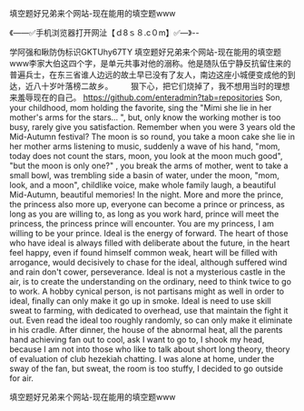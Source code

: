 填空题好兄弟来个网站-现在能用的填空题www

《——✅手机浏览器打开网沚【ｄ8ｓ８.c０m】✅—》--

学阿强和瞅防伪标识GKTUhy67TY
填空题好兄弟来个网站-现在能用的填空题www李家大伯这四个字，是单元共事对他的溺称。他是随队伍宁静反抗留住来的普遍兵士，在东三省谁人边远的故土早已没有了友人，南边这座小城便变成他的到达，近八十岁叶落榜二故乡。
　　狠下心，把它们烧掉了，我不想用当时的理想来羞辱现在的自己。
https://github.com/enteradmin?tab=repositories
Son, your childhood, mom holding the favorite, sing the "Mimi she lie in her mother's arms for the stars...
", but, only know the working mother is too busy, rarely give you satisfaction.
Remember when you were 3 years old the Mid-Autumn festival?
The moon is so round, you take a moon cake she lie in her mother arms listening to music, suddenly a wave of his hand, "mom, today does not count the stars, moon, you look at the moon much good", "but the moon is only one?"
, you break the arms of mother, went to take a small bowl, was trembling side a basin of water, under the moon, "mom, look, and a moon", childlike voice, make whole family laugh, a beautiful Mid-Autumn, beautiful memories!
In the night.
More and more the prince, the princess also more up, everyone can become a prince or princess, as long as you are willing to, as long as you work hard, prince will meet the princess, the princess prince will encounter.
You are my princess, I am willing to be your prince.
Ideal is the energy of forward.
The heart of those who have ideal is always filled with deliberate about the future, in the heart feel happy, even if found himself common weak, heart will be filled with arrogance, would decisively to chase for the ideal, although suffered wind and rain don't cower, perseverance.
Ideal is not a mysterious castle in the air, is to create the understanding on the ordinary, need to think twice to go to work.
A hobby cynical person, is not partisans might as well in order to ideal, finally can only make it go up in smoke.
Ideal is need to use skill sweat to farming, with dedicated to overhead, use that maintain the fight it out.
Even read the ideal too roughly randomly, so can only make it eliminate in his cradle.
After dinner, the house of the abnormal heat, all the parents hand achieving fan out to cool, ask I want to go to, I shook my head, because I am not into those who like to talk about short long theory, theory of evaluation of club hezekiah chatting.
I was alone at home, under the sway of the fan, but sweat, the room is too stuffy, I decided to go outside for air.




填空题好兄弟来个网站-现在能用的填空题www
